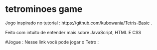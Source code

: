 # tetrominoes game 
Jogo inspirado no tutorial : https://github.com/kubowania/Tetris-Basic .

Feito com intuito de entender mais sobre JavaScript, HTML E CSS

#Jogue :
Nesse link você pode jogar o Tetro :

